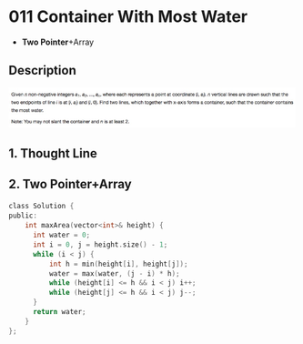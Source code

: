 # 011 Container With Most Water

-  **Two Pointer**+Array


## Description
![IMAGE](resources/D025EF75274AFC1F1BC2EE866E2B69B6.jpg)

## 1. Thought Line



## 2.  **Two Pointer**+Array

```c
class Solution {
public:
    int maxArea(vector<int>& height) {
      int water = 0;
      int i = 0, j = height.size() - 1;
      while (i < j) {
          int h = min(height[i], height[j]);
          water = max(water, (j - i) * h);
          while (height[i] <= h && i < j) i++;
          while (height[j] <= h && i < j) j--;
      }
      return water;
    }
};
```